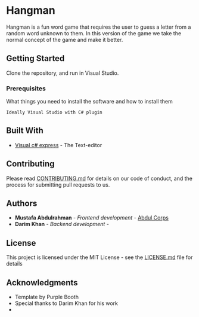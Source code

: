 # Hangman

Hangman is a fun word game that requires the user to guess a letter from a random word unknown to them. In this version of the game we take the normal concept of the game and make it better. 


## Getting Started

Clone the repository, and run in Visual Studio.

### Prerequisites

What things you need to install the software and how to install them

```
Ideally Visual Studio with C# plugin
```

## Built With

* [Visual c# express](https://csharp.net-tutorials.com/getting-started/visual-csharp-express/) - The Text-editor

## Contributing

Please read [CONTRIBUTING.md](https://gist.github.com/PurpleBooth/b24679402957c63ec426) for details on our code of conduct, and the process for submitting pull requests to us.

## Authors

* **Mustafa Abdulrahman** - *Frontend development* - [Abdul Corps](https://github.com/1abdulrahmus)
* **Darim Khan** - *Backend development* - 

## License

This project is licensed under the MIT License - see the [LICENSE.md](LICENSE.md) file for details

## Acknowledgments

* Template by Purple Booth
* Special thanks to Darim Khan for his work
* 
